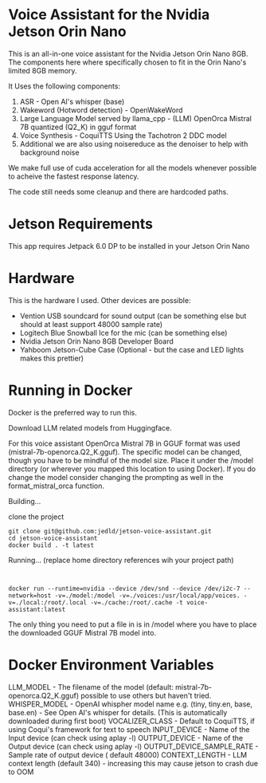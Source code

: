 Voice Assistant for the Nvidia Jetson Orin Nano
===============================================

This is an all-in-one voice assistant for the Nvidia Jetson Orin Nano 8GB.
The components here where specifically chosen to fit in the Orin Nano's limited 8GB memory.

It Uses the following components:

1. ASR - Open AI's whisper (base)
2. Wakeword (Hotword detection) - OpenWakeWord
3. Large Language Model served by llama_cpp - (LLM) OpenOrca Mistral 7B quantized (Q2_K) in gguf format
4. Voice Synthesis - CoquiTTS Using the Tachotron 2 DDC model
5. Additional we are also using noisereduce as the denoiser to help with background noise

We make full use of cuda acceleration for all the models whenever possible to acheive the fastest response latency.

The code still needs some cleanup and there are hardcoded paths.


Jetson Requirements
===================

This app requires Jetpack 6.0 DP to be installed in your Jetson Orin Nano


Hardware
========

This is the hardware I used. Other devices are possible:

- Vention USB soundcard for sound output (can be something else but should at least support 48000 sample rate)
- Logitech Blue Snowball Ice for the mic (can be something else)
- Nvidia Jetson Orin Nano 8GB Developer Board
- Yahboom Jetson-Cube Case (Optional - but the case and LED lights makes this prettier)

Running in Docker
=================

Docker is the preferred way to run this.

Download LLM related models from Huggingface.

For this voice assistant OpenOrca Mistral 7B in GGUF format was used (mistral-7b-openorca.Q2_K.gguf). The specific model can be changed, though you have to be mindful of the model size. Place it under the /model directory (or wherever you mapped this location to using Docker). If you do change the model consider changing the prompting as well in the format_mistral_orca function.

Building...

clone the project

```
git clone git@github.com:jedld/jetson-voice-assistant.git
cd jetson-voice-assistant
docker build . -t latest
```

Running... (replace home directory references wih your project path)

```


docker run --runtime=nvidia --device /dev/snd --device /dev/i2c-7 --network=host -v=./model:/model -v=./voices:/usr/local/app/voices. -v=./local:/root/.local -v=./cache:/root/.cache -t voice-assistant:latest
```

The only thing you need to put a file in is in /model where you have to place the downloaded GGUF Mistral 7B model into.

Docker Environment Variables
============================


LLM_MODEL - The filename of the model (default: mistral-7b-openorca.Q2_K.gguf) possible to use others but haven't tried.
WHISPER_MODEL - OpenAI whispher model name e.g. (tiny, tiny.en, base, base.en) - See Open AI's whisper for details. (This is automatically downloaded during first boot)
VOCALIZER_CLASS - Default to CoquiTTS, if using Coqui's framework for text to speech
INPUT_DEVICE - Name of the Input device (can check using aplay -l)
OUTPUT_DEVICE - Name of the Output device (can check using aplay -l)
OUTPUT_DEVICE_SAMPLE_RATE - Sample rate of output device ( default 48000)
CONTEXT_LENGTH - LLM context length (default 340) - increasing this may cause jetson to crash due to OOM




